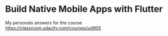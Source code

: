 # Build Native Mobile Apps with Flutter
My personals answers for the course https://classroom.udacity.com/courses/ud905
